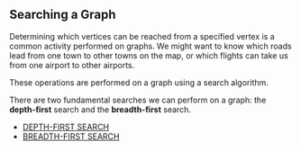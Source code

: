 ## Searching a Graph

Determining which vertices can be reached from a specified vertex is a common activity performed on graphs. We might want to know which roads lead from one town to other towns on the map, or which flights can take us from one airport to other airports.

These operations are performed on a graph using a search algorithm.

There are two fundamental searches we can perform on a graph: the **depth-first** search and the **breadth-first** search.

* [DEPTH-FIRST SEARCH](01_DEPTH-FIRST_SEARCH)
* [BREADTH-FIRST SEARCH](02_BREADTH-FIRST_SEARCH)
